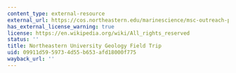 ```yaml
---
content_type: external-resource
external_url: https://cos.northeastern.edu/marinescience/msc-outreach-programs/field-trips-to-the-msc/
has_external_license_warning: true
license: https://en.wikipedia.org/wiki/All_rights_reserved
status: ''
title: Northeastern University Geology Field Trip
uid: 09911d59-5973-4d55-b653-afd18000f775
wayback_url: ''
---
```

